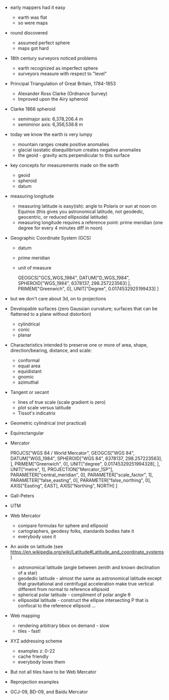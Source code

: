 
 * early mappers had it easy
   * earth was flat
   * so were maps

 * round discovered
   * assumed perfect sphere
   * maps got hard

 * 18th century surveyors noticed problems
   * earth recognized as imperfect sphere
   * surveyors measure with respect to "level"

 * Principal Triangulation of Great Britain, 1784-1853
   * Alexander Ross Clarke (Ordnance Survey)
   * Improved upon the Airy spheroid

 * Clarke 1866 spheroid
   * semimajor axis: 6,378,206.4 m
   * semiminor axis: 6,356,538.8 m

 * today we know the earth is very lumpy
   * mountain ranges create positive anomalies
   * glacial isostatic disequilibrium creates negative anomalies
   * the geoid - gravity acts perpendicular to this surface

 * key concepts for measurements made on the earth
   * geoid
   * spheroid
   * datum

 * measuring longitude
   * measuring latitude is easy(ish): angle to Polaris or sun at noon on Equinox (this gives you astronomical latitude, not geodedic, geocentric, or reduced ellipsoidal latitude)
   * measuring longitude requires a reference point: prime meridian (one degree for every 4 minutes diff in noon)

 * Geographic Coordinate System (GCS)
   * datum
   * prime meridian
   * unit of measure

      GEOGCS["GCS_WGS_1984",
        DATUM["D_WGS_1984",
          SPHEROID["WGS_1984", 6378137, 298.257223563]
        ],
        PRIMEM["Greenwich", 0],
        UNIT["Degree", 0.0174532925199433]
      ]

 * but we don't care about 3d, on to projections

 * Developable surfaces (zero Gaussian curvature; surfaces that can be flattened to a plane without distortion)
   * cylindrical
   * conic
   * planar

 * Characteristics intended to preserve one or more of area, shape, direction/bearing, distance, and scale:

   * conformal
   * equal area
   * equidistant
   * gnomic
   * azimuthal

 * Tangent or secant
   * lines of true scale (scale gradient is zero)
   * plot scale versus latitude
   * Tissot's indicatrix

 * Geometric cylindrical (not practical)

 * Equirectangular

 * Mercator

    PROJCS["WGS 84 / World Mercator",
      GEOGCS["WGS 84",
        DATUM["WGS_1984",
          SPHEROID["WGS 84", 6378137, 298.257223563],
        ],
        PRIMEM["Greenwich", 0],
        UNIT["degree", 0.01745329251994328],
      ],
      UNIT["metre", 1],
      PROJECTION["Mercator_1SP"],
      PARAMETER["central_meridian", 0],
      PARAMETER["scale_factor", 1],
      PARAMETER["false_easting", 0],
      PARAMETER["false_northing", 0],
      AXIS["Easting", EAST],
      AXIS["Northing", NORTH]
    ]

 * Gall-Peters

 * UTM

 * Web Mercator
   * compare formulas for sphere and ellipsoid
   * cartographers, geodesy folks, standards bodies hate it
   * everybody uses it

 * An aside on latitude (see https://en.wikipedia.org/wiki/Latitude#Latitude_and_coordinate_systems)
   * astronomical latitude (angle between zenith and known declination of a star)
   * geodedic latitude - almost the same as astronomical latitude except that gravitational and centrifugal acceleration make true vertical different from normal to reference ellipsoid
   * spherical polar latitude - compliment of polar angle θ
   * ellipsoidal latitude - construct the ellipse intersecting P that is confocal to the reference ellipsoid ...

 * Web mapping
   * rendering arbitrary bbox on demand - slow
   * tiles - fast!

 * XYZ addressing scheme
   * examples z: 0-22
   * cache friendly
   * everybody loves them

 * But not all tiles have to be Web Mercator

 * Reprojection examples

 * GCJ-09, BD-09, and Baidu Mercator
